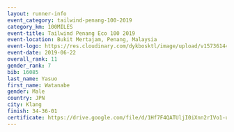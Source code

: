 ```yaml
--- 
layout: runner-info 
event_category: tailwind-penang-100-2019 
category_km: 100MILES 
event-title: Tailwind Penang Eco 100 2019 
event-location: Bukit Mertajam, Penang, Malaysia 
event-logo: https://res.cloudinary.com/dykbosktl/image/upload/v1573614442/Logo/Logo_gqlzi3.jpg 
event-date: 2019-06-22 
overall_rank: 11
gender_rank: 7
bib: 16085
last_name: Yasuo
first_name: Watanabe
gender: Male
country: JPN
city: Klang
finish: 34-36-01
certificate: https://drive.google.com/file/d/1Hf7F4QATUljI0iXnn2rIVo1-uGUUflT/view?usp=sharing
--- 
```

